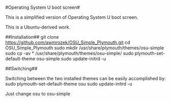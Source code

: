 #Operating System U boot screen#

This is a simplified version of Operating System U boot screen.

This is a Ubuntu-derived work.

##Installation##
	git clone https://github.com/awmrozek/OSU_Simple_Plymouth.git
	cd OSU_Simple_Plymouth
	sudo mkdir /usr/share/plymouth/themes/osu-simple
	sudo cp -av * /usr/share/plymouth/themes/osu-simple/
	sudo plymouth-set-default-theme osu-simple
	sudo update-initrd -u

##Switching##

Switching between the two installed themes can be easily accomplished by:
	sudo plymouth-set-default-theme osu
	sudo update-initrd -u


Just change osu to osu-simple

